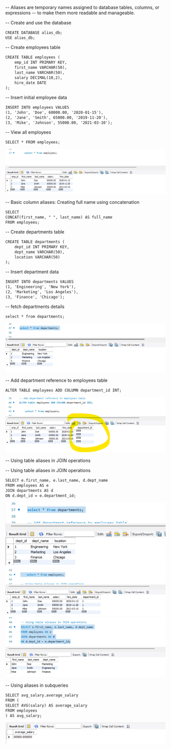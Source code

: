 
-- Aliases are temporary names assigned to database tables, columns, or expressions
-- to make them more readable and manageable.

-- Create and use the database

    CREATE DATABASE alias_db;
    USE alias_db;

-- Create employees table

    CREATE TABLE employees (
        emp_id INT PRIMARY KEY,
        first_name VARCHAR(50),
        last_name VARCHAR(50),
        salary DECIMAL(10,2),
        hire_date DATE
    );

-- Insert initial employee data

    INSERT INTO employees VALUES
    (1, 'John', 'Doe', 60000.00, '2020-01-15'),
    (2, 'Jane', 'Smith', 65000.00, '2019-11-20'),
    (3, 'Mike', 'Johnson', 55000.00, '2021-03-10');

-- View all employees

    SELECT * FROM employees;
![img.png](img.png)

-- Basic column aliases: Creating full name using concatenation

    SELECT
    CONCAT(first_name, " ", last_name) AS full_name
    FROM employees;

-- Create departments table

    CREATE TABLE departments (
        dept_id INT PRIMARY KEY,
        dept_name VARCHAR(50),
        location VARCHAR(50)
    );

-- Insert department data

    INSERT INTO departments VALUES
    (1, 'Engineering', 'New York'),
    (2, 'Marketing', 'Los Angeles'),
    (3, 'Finance', 'Chicago');

-- fetch departments details
  
    select * from departments;
![img_1.png](img_1.png)


-- Add department reference to employees table 

    ALTER TABLE employees ADD COLUMN department_id INT;
![img_2.png](img_2.png)

-- Using table aliases in JOIN operations

-- Using table aliases in JOIN operations

    SELECT e.first_name, e.last_name, d.dept_name
    FROM employees AS e
    JOIN departments AS d
    ON d.dept_id = e.department_id;

![img_3.png](img_3.png)
![img_4.png](img_4.png)
![img_5.png](img_5.png)

-- Using aliases in subqueries

    SELECT avg_salary.average_salary
    FROM (
    SELECT AVG(salary) AS average_salary
    FROM employees
    ) AS avg_salary;

![img_6.png](img_6.png)

